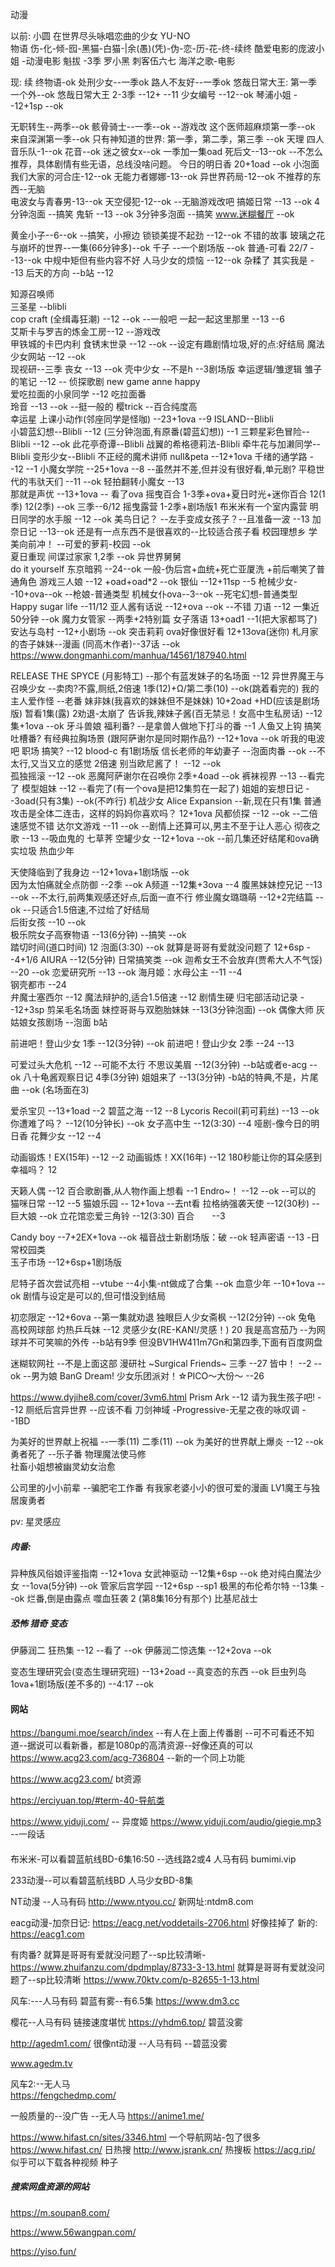 动漫

以前:
小圆
在世界尽头咏唱恋曲的少女 YU-NO  
物语 伤-化-倾-囮-黑猫-白猫-|余(愚)(凭)-伪-恋-历-花-终-续终
酷爱电影的庞波小姐 -动漫电影
魁拔 -3季
罗小黑
刺客伍六七
海洋之歌-电影

现:
续 终物语-ok
处刑少女--一季ok
路人不友好--一季ok
悠哉日常大王: 第一季 一个外--ok
悠哉日常大王 2-3季    --12+    --11
少女编号 --12--ok 
琴浦小姐 --12+1sp  --ok

无职转生--两季--ok
骸骨骑士--一季--ok --游戏改
这个医师超麻烦第一季--ok
来自深渊第一季--ok
只有神知道的世界: 第一季，第二季，第三季 --ok   天理  四人音乐队-1--ok 花音--ok
迷之彼女x--ok 一季加一集oad
死后文--13--ok  --不怎么推荐，具体剧情有些无语，总线没啥问题。
今日的明日香 20+1oad --ok 小泡面 
我们大家的河合庄-12--ok 
无能力者娜娜-13--ok 
异世界药局-12--ok 不推荐的东西--无脑  
电波女与青春男-13--ok 
天空侵犯-12--ok --无脑游戏改吧 
搞姬日常 --13 --ok 4分钟泡面 --搞笑 
鬼斩 --13 --ok 3分钟多泡面 --搞笑 
www.迷糊餐厅 --ok 

黄金小子--6--ok  --搞笑，小擦边 
锁锁美提不起劲 --12--ok 不错的故事 
玻璃之花与崩坏的世界--一集(66分钟多)--ok 
千子   --一个剧场版  --ok  普通-可看 
22/7     --13--ok   中规中矩但有些内容不好 
人马少女的烦恼  --12--ok  杂糅了 
其实我是   --13 
后天的方向   --b站  --12 

知源召唤师  
三圣星 --blibli  
cop craft (全缉毒狂潮)      --12        --ok    --一般吧
一起一起这里那里    --13    --6  
艾斯卡与罗吉的炼金工房--12 --游戏改     
甲铁城的卡巴内利 
食锈末世录      --12    --ok    --设定有趣剧情垃圾,好的点:好结局
魔法少女网站         --12    --ok   
现视研--三季 
丧女     --13    --ok 
壳中少女 --不是h   --3剧场版 
幸运逻辑/雏逻辑 
雏子的笔记     --12     --
侦探歌剧 
new game
anne happy           
爱吃拉面的小泉同学      --12  吃拉面番  
玲音        --13    --ok    --挺一般的
樱trick  --百合纯度高  
幸运星 
上课小动作(邻座同学是怪咖) --23+1ova    --9 
ISLAND--Blibli  
小碧蓝幻想--Blibli      --12 (三分钟泡面,有原番(碧蓝幻想))   --1 
三颗星彩色冒险--Blibli  --12   --ok 
此花亭奇谭--Blibli 
战翼的希格德莉法-Blibli 
牵牛花与加濑同学--Blibli
变形少女--Blibli
不正经的魔术讲师
null&peta       --12+1ova
千绪的通学路    --12         --1
小魔女学院     --25+1ova    --8   --虽然并不差,但并没有很好看,单元剧?
平稳世代的韦驮天们      --11    --ok
轻拍翻转小魔女   --13   
那就是声优      --13+1ova       --   看了ova
摇曳百合   1-3季+ova+夏日时光+迷你百合   12(1季) 12(2季) --ok   三季--6/12
摇曳露营   1-2季+剧场版1   布米米有一个室内露营
明日同学的水手服    --12    --ok
美鸟日记？  --左手变成女孩子？--且准备一波   --13
加奈日记  --13--ok   还是有一点东西不是很喜欢的--比较适合孩子看
校园理想乡 学美向前冲！ --可爱的萝莉-校园    --ok  
夏日重现
间谍过家家 1,2季 --ok
异世界舅舅    
do it yourself
东京暗鸦  --24--ok  一般-伪后宫+血统+死亡亚厦洗 +前后嘲笑了普通角色
游戏三人娘 --12 +oad+oad*2 --ok 
银仙      --12+11sp             --5
枪械少女--10+ova--ok  --枪娘-普通类型
机械女仆ova--3--ok    --死宅幻想-普通类型       
Happy sugar life --11/12
亚人酱有话说 --12+ova  --ok --不错
刀语        --12   一集近50分钟   --ok
魔力女管家   --两季+2特别篇
女子落语     13+oad1           --1(把大家都骂了)
安达与岛村    --12+小剧场    --ok
突击莉莉   ova好像很好看   12+13ova(迷你)
札月家的杏子妹妹--漫画 (同高木作者)--37话  --ok
https://www.dongmanhi.com/manhua/14561/187940.html

RELEASE THE SPYCE (月影特工) --那个有蓝发妹子的名场面    --12
异世界魔王与召唤少女    --卖肉?不露,厕纸,2倍速  1季(12)+Ω/第二季(10) --ok(跳着看完的) 
我的主人爱作怪   --老番
妹非妹(我喜欢的妹妹但不是妹妹) 10+2oad +HD(应该是剧场版) 暂看1集(露) 2劝退-太崩了
告诉我,辣妹子酱(百无禁忌！女高中生私房话) --12集+1ova  --ok
牙斗兽娘   福利番?    --是拿兽人做地下打斗的番      --1
人鱼又上钩   搞笑吐槽番?  有经典拉胸场景   (跟阿萨谢尔是同时期作品?)  --12+1ova --ok
听我的电波吧   职场 搞笑?       --12 
blood-c   有1剧场版 
信长老师的年幼妻子  --泡面肉番 --ok  --不太行,又当又立的感觉 2倍速
别当欧尼酱了！  --12   --ok         
孤独摇滚       --12    --ok
恶魔阿萨谢尔在召唤你    2季+4oad    --ok
裤袜视界    --13   --看完了
模型姐妹     --12  --看完了(有一个ova是把12集剪在一起了)
姐姐的妄想日记   --3oad(只有3集)  --ok(不咋行)
机战少女 Alice Expansion   --新,现在只有1集
普通攻击是全体二连击，这样的妈妈你喜欢吗？   12+1ova
风都侦探    --12    --ok    --二倍速感觉不错
达尔文游戏      --11    --ok    --剧情上还算可以,男主不至于让人恶心
彻夜之歌  --13 --吸血鬼的 七草荠
空罐少女    --12+1ova    --ok   --前几集还好结尾和ova确实垃圾
热血少年

天使降临到了我身边      --12+1ova+1剧场版   --ok  
因为太怕痛就全点防御   --2季   --ok
A频道              --12集+3ova      --4
腹黑妹妹控兄记   --13        --ok    --不太行,前两集观感还好点,后面一直不行
修业魔女璐璐萌   --12+2完结篇    --ok   --只适合1.5倍速,不过给了好结局    
后街女孩   --10    --ok    
极乐院女子高寮物语    --13(6分钟) --搞笑  --ok  
踏切时间(道口时间)  12  泡面(3:30)    --ok
就算是哥哥有爱就没问题了   12+6sp   --4+1/6
AIURA           --12(5分钟)  日常搞笑类   --ok
迦希女王不会放弃(贾希大人不气馁)    --20    --ok
恋爱研究所    --13     --ok
海月姬：水母公主   --11   --4   
钢壳都市    --24        
弁魔士塞西尔    --12  魔法辩护的,适合1.5倍速 --12     剧情生硬
归宅部活动记录   --12+3sp  剪呆毛名场面
妹控哥哥与双胞胎妹妹   --13(3分钟泡面)   --ok
偶像大师 灰姑娘女孩剧场    --泡面 b站

前进吧！登山少女 1季 --12(3分钟)      --ok
前进吧！登山少女 2季 --24   --13

可爱过头大危机      --12    --可能不太行
不思议美眉      --12(3分钟)    --b站或者e-acg  --ok
八十龟酱观察日记    4季(3分钟)
姐姐来了    --13(3分钟)   -b站的特典,不是，片尾曲   --ok (名场面在3)

爱杀宝贝    --13+1oad      --2
碧蓝之海    --12    --8
Lycoris Recoil(莉可莉丝)   --13    --ok
你遭难了吗？     --12(10分钟长)      --ok
女子高中生      --12(3:30)      --4         哑剧-像今日的明日香
花舞少女        --12        --4

动画锻炼！EX(15年)    --12      --2
动画锻炼！XX(16年)    --12
180秒能让你的耳朵感到幸福吗？  12


天籁人偶      --12    百合歌剧番,从人物作画上想看   --1
Endro~！       --12     --ok    --可以的
猫咪日常      --12      --5
猫娘乐园      -- 12+1ova --去nt看
拉格纳强袭天使  --12(30秒)  --巨大娘  --ok
立花馆恋爱三角铃  --12(3:30)  百合　　--3


Candy boy   --7+2EX+1ova   --ok
福音战士新剧场版：破  --ok
轻声密语    --13  -日常校园类   
玉子市场    --12+6sp+1剧场版

尼特子首次尝试亮相      --vtube --4小集-nt做成了合集    --ok
血意少年              --10+1ova --ok    剧情与设定是可以的,但可惜没到结局

初恋限定        --12+6ova   --第一集就劝退
独眼巨人少女斋枫    --12(2分钟)     --ok
兔龟 高校网球部
灼热乒乓妹      --12
灵感少女(RE-KAN!/灵感！)       20
我是高宫茄乃        --为网球并不可笑嘛的外传 --b站有9季 但没BV1HW411m7Gn和第四季,下面有百度网盘

迷糊软网社   --不是上面这部
漫研社 ~Surgical Friends~ 三季    --27
皆中！   --2    --ok  --男为娘
BanG Dream! 少女乐团派对！☆PICO～大份～     --26

https://www.dyjihe8.com/cover/3vm6.html
Prism Ark       --12
请为我生孩子吧!    --12  厕纸后宫异世界 --应该不看
刀剑神域 -Progressive-无星之夜的咏叹调  --1BD  



为美好的世界献上祝福   --一季(11)  二季(11)  --ok
为美好的世界献上爆炎    --12    --ok
勇者死了    --乐子番
物理魔法使马修   
社畜小姐想被幽灵幼女治愈


公司里的小小前辈  --骗肥宅工作番 有我家老婆小小的很可爱的漫画
LV1魔王与独居废勇者

pv:
星灵感应



##### 肉番:
异种族风俗娘评鉴指南    --12+1ova
女武神驱动     --12集+6sp   --ok
绝对纯白魔法少女 --1ova(5分钟)  --ok
管家后宫学园    --12+6sp --sp1
极黑的布伦希尔特   --13集 --ok 烂番,倒是由露点
噬血狂袭 2 (第8集16分有那个)
比基尼战士
    
##### 恐怖 猎奇 变态 
伊藤润二  狂热集 --12  --看了 --ok
伊藤润二惊选集  --12+2ova  --ok

变态生理研究会(变态生理研究班)   --13+2oad    --真变态的东西  --ok
巨虫列岛    1ova+1剧场版(差不多的)   --4:17   --ok



#### 网站
https://bangumi.moe/search/index  --有人在上面上传番剧 --可不可看还不知道--据说可以看新番，都是1080p的高清资源--好像还真的可以
https://www.acg23.com/acg-736804   --新的一个同上功能

https://www.acg23.com/          bt资源


https://erciyuan.top/#term-40-导航类

https://www.yiduji.com/ -- 异度姬
https://www.yiduji.com/audio/giegie.mp3   --一段话


#### 
布米米-可以看碧蓝航线BD-6集16:50    --选线路2或4 人马有码
bumimi.vip 

233动漫--可以看碧蓝航线BD 人马少女BD-8集

NT动漫 --人马有码
http://www.ntyou.cc/
新网址:ntdm8.com

eacg动漫-加奈日记:
https://eacg.net/voddetails-2706.html
好像挂掉了  新的:
https://eacg1.com 


有肉番?   就算是哥哥有爱就没问题了--sp比较清晰-
https://www.zhuifanzu.com/dpdmplay/8733-3-13.html
就算是哥哥有爱就没问题了--sp比较清晰
https://www.70ktv.com/p-82655-1-13.html


风车:---人马有码  碧蓝有雾--有6.5集
https://www.dm3.cc

樱花--人马有码  链接速度堪忧
https://yhdm6.top/  碧蓝没雾

http://agedm1.com/   很像nt动漫 --人马有码   --碧蓝没雾


www.agedm.tv

风车2:--无人马         
https://fengchedmp.com/

一般质量的--没广告 --无人马
https://anime1.me/


https://www.hifast.cn/sites/3346.html  一个导航网站-包了很多
https://www.hifast.cn/   日热搜
http://www.jsrank.cn/    热搜板
https://acg.rip/     似乎可以下载各种视频 种子

#####  搜索网盘资源的网站
https://m.soupan8.com/

https://www.56wangpan.com/

https://yiso.fun/

